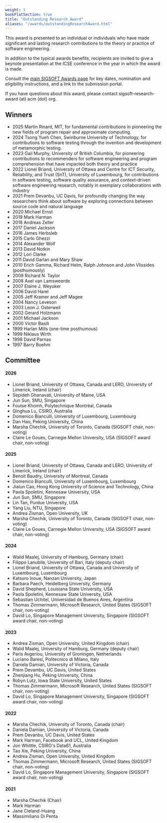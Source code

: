 ```yaml
---
weight: 3
bookFlatSection: true
title: "Outstanding Research Award"
aliases: "/awards/outstandingResearchAward.html"
---
```


This award is presented to an individual or individuals who have made significant and lasting research contributions to the theory or practice of software engineering.

In addition to the typical awards benefits, recipients are invited to give a keynote presentation at the ICSE conference in the year in which the award is made.

Consult the [main SIGSOFT Awards page](/awards/sigsoftawards/) for key dates, nomination and eligibility instructions, and a link to the submission portal. 

If you have questions about this award, please contact sigsoft-research-award (at) acm (dot) org.

## Winners
- 2025  Martin Rinard, MIT, for fundamental contributions in pioneering the new fields of program repair and approximate computing.
- 2024  Tsong Yueh Chen, Swinburne University of Technology, for contributions to software testing through the invention and development of metamorphic testing.
- 2023  Gail Murphy, University of British Columbia, for pioneering contributions to recommenders for software engineering and program comprehension that have impacted both theory and practice
- 2022	Lionel Briand, University of Ottawa and Centre for ICT Security, Reliability, and Trust (SnT), University of Luxembourg, for contributions in software testing, software quality assurance, and context-driven software engineering research, notably in exemplary collaborations with industry
- 2021	Prem Devanbu, UC Davis, for profoundly changing the way researchers think about software by exploring connections between source code and natural language
- 2020	Michael Ernst
- 2019	Mark Harman
- 2018	Andreas Zeller
- 2017	Daniel Jackson
- 2016	James Herbsleb
- 2015	Carlo Ghezzi
- 2014	Alexander Wolf
- 2013	David Notkin
- 2012	Lori Clarke
- 2011	David Garlan and Mary Shaw
- 2010	Erich Gamma, Richard Helm, Ralph Johnson and John Vlissides (posthumously)
- 2009	Richard N. Taylor
- 2008	Axel van Lamsweerde
- 2007	Elaine J. Weyuker
- 2006	David Harel
- 2005	Jeff Kramer and Jeff Magee
- 2004	Nancy Leveson
- 2003	Leon J. Osterweil
- 2002	Gerard Holzmann
- 2001	Michael Jackson
- 2000	Victor Basili
- 1999	Harlan Mills (one-time posthumous)
- 1999	Niklaus Wirth
- 1998	David Parnas
- 1997	Barry Boehm

## Committee

#### 2026

- Lionel Briand, University of Ottawa, Canada and LERO, University of Limerick, Ireland (chair)
- Sepideh Ghanavati, University of Maine, USA
- Jun Sun, SMU, Singapore
- Foutse Khomh,  Polytechnique Montréal, Canada
- Qinghua Lu,  CSIRO, Australia
- Domenico Bianculli, University of Luxembourg, Luxembourg
- Dan Hao, Peking University, China 
- Marsha Chechik, University of Toronto, Canada  (SIGSOFT chair, non-voting)
- Claire Le Goues, Carnegie Mellon University, USA (SIGSOFT award chair, non-voting)


#### 2025
- Lionel Briand, University of Ottawa, Canada and LERO, University of Limerick, Ireland (chair)
- Benoit Baudry, University of Montreal, Canada
- Domenico Bianculli, University of Luxembourg, Luxembourg
- Jialun Cao, Hong Kong University of Science and Technology, China
- Paola Spoletini, Kennesaw University, USA
- Jun Sun, SMU, Singapore
- Lin Tan, Purdue University, USA
- Yang Liu, NTU, Singapore
- Andrea Zisman, Open University, UK
- Marsha Chechik, University of Toronto, Canada  (SIGSOFT chair, non-voting)
- Claire Le Goues, Carnegie Mellon University, USA (SIGSOFT award chair, non-voting)

#### 2024
- Walid Maalej, University of Hamburg, Germany (chair)
- Filippo Lanubile, University of Bari, Italy (deputy chair)
- Lionel Briand, University of Ottawa, Canada and University of Luxembourg, Luxembourg
- Katsuro Inoue, Nanzan University, Japan
- Barbara Paech, Heidelberg University, Germany
- David Shepherd, Louisiana State University, USA
- Paola Spoletini, Kennesaw State University, USA
- Sebastian Uchitel, Universidad de Buenos Aires, Argentina
- Thomas Zimmermann, Microsoft Research, United States (SIGSOFT chair, non-voting)
- David Lo, Singapore Management University, Singapore (SIGSOFT award chair, non-voting)

#### 2023
- Andrea Zisman, Open University, United Kingdom (chair)
- Walid Maalej, University of Hamburg, Germany (deputy chair)
- Paris Avgeriou, University of Groningen, Netherlands
- Luciano Baresi, Politecnico di Milano, Italy
- Daniela Damian, University of Victoria, Canada
- Prem Devambu, UC Davis, United States
- Zhenjiang Hu, Peking University, China
- Robyn Lutz, Iowa State University, United States
- Thomas Zimmermann, Microsoft Research, United States (SIGSOFT chair, non-voting)
- David Lo, Singapore Management University, Singapore (SIGSOFT award chair, non-voting)

#### 2022
- Marsha Chechik, University of Toronto, Canada (chair)
- Daniela Damian, University of Victoria, Canada
- Prem Devanbu, UC Davis, United States
- Mark Harman, Facebook and UCL, United Kingdom
- Jon Whittle, CSIRO's Data61, Australia
- Tao Xie, Peking University, China
- Andrea Zisman, Open University, United Kingdom
- Thomas Zimmermann, Microsoft Research, United States (SIGSOFT chair, non-voting)
- David Lo, Singapore Management University, Singapore (SIGSOFT award chair, non-voting)
#### 2021
- Marsha Chechik (Chair)
- Mark Harman
- Jane Cleland-Huang
- Massimiliano Di Penta
